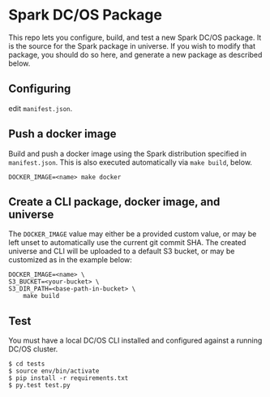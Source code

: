 # Spark DC/OS Package

This repo lets you configure, build, and test a new Spark DC/OS package.
It is the source for the Spark package in universe.  If you wish to modify
that package, you should do so here, and generate a new package as
described below.

## Configuring

edit `manifest.json`.

## Push a docker image

Build and push a docker image using the Spark distribution specified in `manifest.json`. This is also executed automatically via `make build`, below.

```
DOCKER_IMAGE=<name> make docker
```

## Create a CLI package, docker image, and universe

The `DOCKER_IMAGE` value may either be a provided custom value, or may be left unset to automatically use the current git commit SHA. The created universe and CLI will be uploaded to a default S3 bucket, or may be customized as in the example below:

```
DOCKER_IMAGE=<name> \
S3_BUCKET=<your-bucket> \
S3_DIR_PATH=<base-path-in-bucket> \
    make build
```

## Test

You must have a local DC/OS CLI installed and configured against a
running DC/OS cluster.

```
$ cd tests
$ source env/bin/activate
$ pip install -r requirements.txt
$ py.test test.py
```
